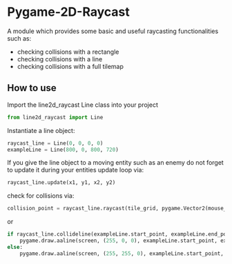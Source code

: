 # Pygame-2D-Raycast
A module which provides some basic and useful raycasting functionalities such as:
- checking collisions with a rectangle
- checking collisions with a line
- checking collisions with a full tilemap

## How to use
Import the line2d_raycast Line class into your project
```py
from line2d_raycast import Line
```

Instantiate a line object:
```py
raycast_line = Line(0, 0, 0, 0)
exampleLine = Line(800, 0, 800, 720)
```

If you give the line object to a moving entity such as an enemy 
do not forget to update it during your entities update loop via:
```py
raycast_line.update(x1, y1, x2, y2)
```

check for collisions via:
```py
collision_point = raycast_line.raycast(tile_grid, pygame.Vector2(mouse_pos), tile_size)
```
or
```py
if raycast_line.collideline(exampleLine.start_point, exampleLine.end_point):
    pygame.draw.aaline(screen, (255, 0, 0), exampleLine.start_point, exampleLine.end_point)
else:
    pygame.draw.aaline(screen, (255, 255, 0), exampleLine.start_point, exampleLine.end_point)
```
